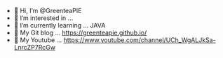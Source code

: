 - 👋 Hi, I’m @GreenteaPIE
- 👀 I’m interested in ...  
- 🌱 I’m currently learning ... JAVA
- 💞️ My Git blog ... https://greenteapie.github.io/
- 💞️ My Youtube ... https://www.youtube.com/channel/UCh_WgALJkSa-LnrcZP7RcGw


<!---
GreenteaPIE/GreenteaPIE is a ✨ special ✨ repository because its `README.md` (this file) appears on your GitHub profile.
You can click the Preview link to take a look at your changes.
--->

